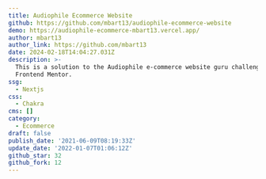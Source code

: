 ```yaml
---
title: Audiophile Ecommerce Website
github: https://github.com/mbart13/audiophile-ecommerce-website
demo: https://audiophile-ecommerce-mbart13.vercel.app/
author: mbart13
author_link: https://github.com/mbart13
date: 2024-02-18T14:04:27.031Z
description: >-
  This is a solution to the Audiophile e-commerce website guru challenge on
  Frontend Mentor.
ssg:
  - Nextjs
css:
  - Chakra
cms: []
category:
  - Ecommerce
draft: false
publish_date: '2021-06-09T08:19:33Z'
update_date: '2022-01-07T01:06:12Z'
github_star: 32
github_fork: 12
---
```

